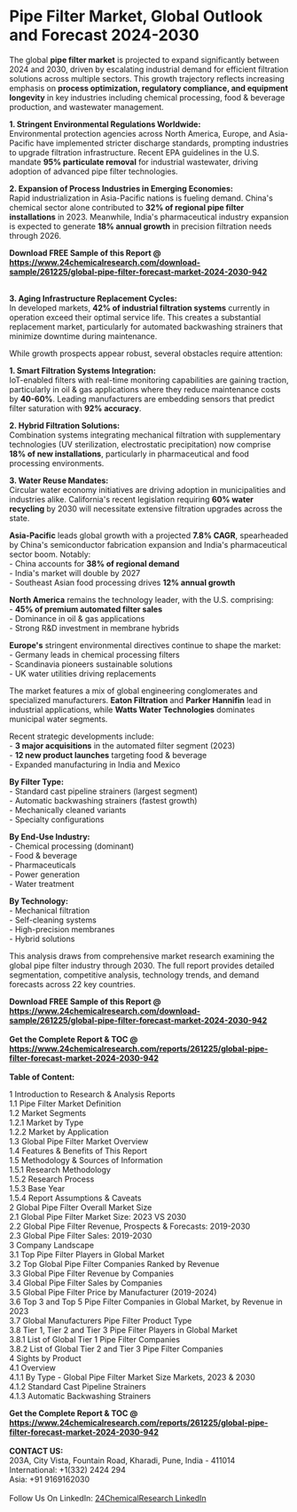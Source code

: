 <h1>Pipe Filter Market, Global Outlook and Forecast 2024-2030</h1><p>The global <strong>pipe filter market</strong> is projected to expand significantly between 2024 and 2030, driven by escalating industrial demand for efficient filtration solutions across multiple sectors. This growth trajectory reflects increasing emphasis on <strong>process optimization, regulatory compliance, and equipment longevity</strong> in key industries including chemical processing, food &amp; beverage production, and wastewater management.</p><p><strong>1. Stringent Environmental Regulations Worldwide:</strong><br>
Environmental protection agencies across North America, Europe, and Asia-Pacific have implemented stricter discharge standards, prompting industries to upgrade filtration infrastructure. Recent EPA guidelines in the U.S. mandate <strong>95% particulate removal</strong> for industrial wastewater, driving adoption of advanced pipe filter technologies.</p><p><strong>2. Expansion of Process Industries in Emerging Economies:</strong><br>
Rapid industrialization in Asia-Pacific nations is fueling demand. China's chemical sector alone contributed to <strong>32% of regional pipe filter installations</strong> in 2023. Meanwhile, India's pharmaceutical industry expansion is expected to generate <strong>18% annual growth</strong> in precision filtration needs through 2026.</p><div><b>Download FREE Sample of this Report @ 
            <a href="https://www.24chemicalresearch.com/download-sample/261225/global-pipe-filter-forecast-market-2024-2030-942">
            https://www.24chemicalresearch.com/download-sample/261225/global-pipe-filter-forecast-market-2024-2030-942</a></b></div><br><p><strong>3. Aging Infrastructure Replacement Cycles:</strong><br>
In developed markets, <strong>42% of industrial filtration systems</strong> currently in operation exceed their optimal service life. This creates a substantial replacement market, particularly for automated backwashing strainers that minimize downtime during maintenance.</p><p>While growth prospects appear robust, several obstacles require attention:</p><p><strong>1. Smart Filtration Systems Integration:</strong><br>
IoT-enabled filters with real-time monitoring capabilities are gaining traction, particularly in oil &amp; gas applications where they reduce maintenance costs by <strong>40-60%</strong>. Leading manufacturers are embedding sensors that predict filter saturation with <strong>92% accuracy</strong>.</p><p><strong>2. Hybrid Filtration Solutions:</strong><br>
Combination systems integrating mechanical filtration with supplementary technologies (UV sterilization, electrostatic precipitation) now comprise <strong>18% of new installations</strong>, particularly in pharmaceutical and food processing environments.</p><p><strong>3. Water Reuse Mandates:</strong><br>
Circular water economy initiatives are driving adoption in municipalities and industries alike. California's recent legislation requiring <strong>60% water recycling</strong> by 2030 will necessitate extensive filtration upgrades across the state.</p><p><strong>Asia-Pacific</strong> leads global growth with a projected <strong>7.8% CAGR</strong>, spearheaded by China's semiconductor fabrication expansion and India's pharmaceutical sector boom. Notably:<br>
- China accounts for <strong>38% of regional demand</strong><br>
- India's market will double by 2027<br>
- Southeast Asian food processing drives <strong>12% annual growth</strong></p><p><strong>North America</strong> remains the technology leader, with the U.S. comprising:<br>
- <strong>45% of premium automated filter sales</strong><br>
- Dominance in oil &amp; gas applications<br>
- Strong R&amp;D investment in membrane hybrids</p><p><strong>Europe's</strong> stringent environmental directives continue to shape the market:<br>
- Germany leads in chemical processing filters<br>
- Scandinavia pioneers sustainable solutions<br>
- UK water utilities driving replacements</p><p>The market features a mix of global engineering conglomerates and specialized manufacturers. <strong>Eaton Filtration</strong> and <strong>Parker Hannifin</strong> lead in industrial applications, while <strong>Watts Water Technologies</strong> dominates municipal water segments.</p><p>Recent strategic developments include:<br>
- <strong>3 major acquisitions</strong> in the automated filter segment (2023)<br>
- <strong>12 new product launches</strong> targeting food &amp; beverage<br>
- Expanded manufacturing in India and Mexico</p><p><strong>By Filter Type:</strong><br>
- Standard cast pipeline strainers (largest segment)<br>
- Automatic backwashing strainers (fastest growth)<br>
- Mechanically cleaned variants<br>
- Specialty configurations</p><p><strong>By End-Use Industry:</strong><br>
- Chemical processing (dominant)<br>
- Food &amp; beverage<br>
- Pharmaceuticals<br>
- Power generation<br>
- Water treatment</p><p><strong>By Technology:</strong><br>
- Mechanical filtration<br>
- Self-cleaning systems<br>
- High-precision membranes<br>
- Hybrid solutions</p><p>This analysis draws from comprehensive market research examining the global pipe filter industry through 2030. The full report provides detailed segmentation, competitive analysis, technology trends, and demand forecasts across 22 key countries.</p><div><b>Download FREE Sample of this Report @ 
            <a href="https://www.24chemicalresearch.com/download-sample/261225/global-pipe-filter-forecast-market-2024-2030-942">
            https://www.24chemicalresearch.com/download-sample/261225/global-pipe-filter-forecast-market-2024-2030-942</a></b></div><br><div><b>Get the Complete Report & TOC @ 
            <a href="https://www.24chemicalresearch.com/reports/261225/global-pipe-filter-forecast-market-2024-2030-942">
            https://www.24chemicalresearch.com/reports/261225/global-pipe-filter-forecast-market-2024-2030-942</a></b></div><br>
            <b>Table of Content:</b><p>1 Introduction to Research & Analysis Reports<br />
    1.1 Pipe Filter Market Definition<br />
    1.2 Market Segments<br />
        1.2.1 Market by Type<br />
        1.2.2 Market by Application<br />
    1.3 Global Pipe Filter Market Overview<br />
    1.4 Features & Benefits of This Report<br />
    1.5 Methodology & Sources of Information<br />
        1.5.1 Research Methodology<br />
        1.5.2 Research Process<br />
        1.5.3 Base Year<br />
        1.5.4 Report Assumptions & Caveats<br />
2 Global Pipe Filter Overall Market Size<br />
    2.1 Global Pipe Filter Market Size: 2023 VS 2030<br />
    2.2 Global Pipe Filter Revenue, Prospects & Forecasts: 2019-2030<br />
    2.3 Global Pipe Filter Sales: 2019-2030<br />
3 Company Landscape<br />
    3.1 Top Pipe Filter Players in Global Market<br />
    3.2 Top Global Pipe Filter Companies Ranked by Revenue<br />
    3.3 Global Pipe Filter Revenue by Companies<br />
    3.4 Global Pipe Filter Sales by Companies<br />
    3.5 Global Pipe Filter Price by Manufacturer (2019-2024)<br />
    3.6 Top 3 and Top 5 Pipe Filter Companies in Global Market, by Revenue in 2023<br />
    3.7 Global Manufacturers Pipe Filter Product Type<br />
    3.8 Tier 1, Tier 2 and Tier 3 Pipe Filter Players in Global Market<br />
        3.8.1 List of Global Tier 1 Pipe Filter Companies<br />
        3.8.2 List of Global Tier 2 and Tier 3 Pipe Filter Companies<br />
4 Sights by Product<br />
    4.1 Overview<br />
        4.1.1 By Type - Global Pipe Filter Market Size Markets, 2023 & 2030<br />
        4.1.2 Standard Cast Pipeline Strainers<br />
        4.1.3 Automatic Backwashing Strainers<br />
</p><div><b>Get the Complete Report & TOC @ 
            <a href="https://www.24chemicalresearch.com/reports/261225/global-pipe-filter-forecast-market-2024-2030-942">
            https://www.24chemicalresearch.com/reports/261225/global-pipe-filter-forecast-market-2024-2030-942</a></b></div><br><b>CONTACT US:</b><br>
            203A, City Vista, Fountain Road, Kharadi, Pune, India - 411014<br>
            International: +1(332) 2424 294<br>
            Asia: +91 9169162030 <br><br>
            Follow Us On LinkedIn: <a href="https://www.linkedin.com/company/24chemicalresearch/">24ChemicalResearch LinkedIn</a>